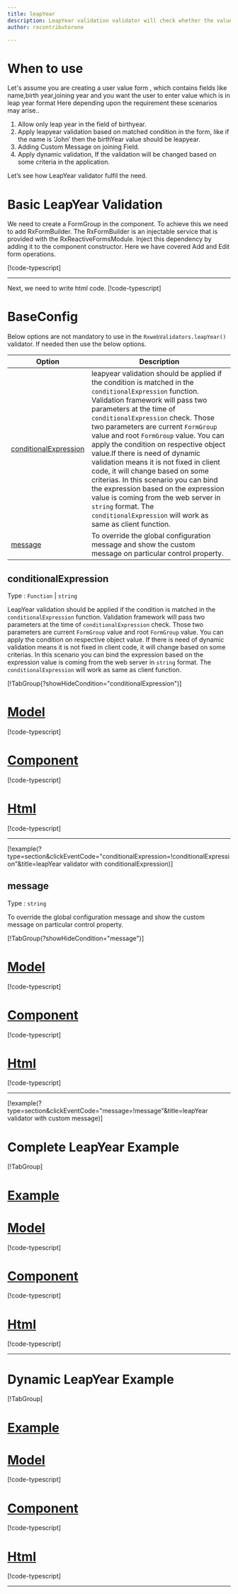 ```yaml
---
title: leapYear
description: LeapYear validation validator will check whether the value entered is a leap year or not, if user tries to enter value which is not a leap year the property will be invalid.
author: rxcontributorone

---
```

# When to use
Let's assume you are creating a user value form , which contains fields like name,birth year,joining year and you want the user to enter value which is in leap year format Here depending upon the requirement these scenarios may arise..
1. Allow only leap year in the field of birthyear.
2. Apply leapyear validation based on matched condition in the form, like if the name  is ‘John’ then the birthYear value should be leapyear.
3. Adding Custom Message on joining Field.
4. Apply dynamic validation, If the validation will be changed based on some criteria in the application.

Let’s see how LeapYear validator fulfil the need.

# Basic LeapYear Validation
We need to create a FormGroup in the component. To achieve this we need to add RxFormBuilder. The RxFormBuilder is an injectable service that is provided with the RxReactiveFormsModule. Inject this dependency by adding it to the component constructor.
Here we have covered Add and Edit form operations. 

[!code-typescript[](\assets\examples\validators\leapYear\add\leapYear-add.component.ts)]
***

Next, we need to write html code.
[!code-typescript[](\assets\examples\validators\leapYear\add\leapYear-add.component.html)]

<app-leapYear-add-validator></app-leapYear-add-validator>

# BaseConfig
Below options are not mandatory to use in the `RxwebValidators.leapYear()` validator. If needed then use the below options.

|Option | Description |
|--- | ---- |
|[conditionalExpression](#conditionalexpressions) | leapyear validation should be applied if the condition is matched in the `conditionalExpression` function. Validation framework will pass two parameters at the time of `conditionalExpression` check. Those two parameters are current `FormGroup` value and root `FormGroup` value. You can apply the condition on respective object value.If there is need of dynamic validation means it is not fixed in client code, it will change based on some criterias. In this scenario you can bind the expression based on the expression value is coming from the web server in `string` format. The `conditionalExpression` will work as same as client function. |
|[message](#message) | To override the global configuration message and show the custom message on particular control property. |

## conditionalExpression 
Type :  `Function`  |  `string` 

LeapYear validation should be applied if the condition is matched in the `conditionalExpression` function. Validation framework will pass two parameters at the time of `conditionalExpression` check. Those two parameters are current `FormGroup` value and root `FormGroup` value. You can apply the condition on respective object value.
If there is need of dynamic validation means it is not fixed in client code, it will change based on some criterias. In this scenario you can bind the expression based on the expression value is coming from the web server in `string` format. The `conditionalExpression` will work as same as client function.

[!TabGroup(?showHideCondition="conditionalExpression")]
# [Model](#tab\conditionalExpressionmodel)
[!code-typescript[](\assets\examples\validators\leapYear\conditionalExpression\user.model.ts)]
# [Component](#tab\conditionalExpressionComponent)
[!code-typescript[](\assets\examples\validators\leapYear\conditionalExpression\leapYear-conditional-expressions.component.ts)]
# [Html](#tab\conditionalExpressionHtml)
[!code-typescript[](\assets\examples\validators\leapYear\conditionalExpression\leapYear-conditional-expressions.component.html)]
***

[!example(?type=section&clickEventCode="conditionalExpression=!conditionalExpression"&title=leapYear validator with conditionalExpression)]
<app-leapYear-conditionalExpression-validator></app-leapYear-conditionalExpression-validator>

## message 
Type :  `string` 

To override the global configuration message and show the custom message on particular control property.

[!TabGroup(?showHideCondition="message")]
# [Model](#tab\messageModel)
[!code-typescript[](\assets\examples\validators\leapYear\message\user.model.ts)]
# [Component](#tab\messageComponent)
[!code-typescript[](\assets\examples\validators\leapYear\message\leapYear-message.component.ts)]
# [Html](#tab\messageHtml)
[!code-typescript[](\assets\examples\validators\leapYear\message\leapYear-message.component.html)]
***

[!example(?type=section&clickEventCode="message=!message"&title=leapYear validator with custom message)]
<app-leapYear-message-validator></app-leapYear-message-validator>

# Complete LeapYear Example
[!TabGroup]
# [Example](#tab\completeexample)
<app-leapYear-complete-validator></app-leapYear-complete-validator>
# [Model](#tab\completemodel)
[!code-typescript[](\assets\examples\validators\leapYear\complete\user.model.ts)]
# [Component](#tab\completecomponent)
[!code-typescript[](\assets\examples\validators\leapYear\complete\leapYear-complete.component.ts)]
# [Html](#tab\completehtml)
[!code-typescript[](\assets\examples\validators\leapYear\complete\leapYear-complete.component.html)]
***

# Dynamic LeapYear Example
[!TabGroup]
# [Example](#tab\dynamicexample)
<app-leapYear-dynamic-validator></app-leapYear-dynamic-validator>
# [Model](#tab\dynamicmodel)
[!code-typescript[](\assets\examples\validators\leapYear\dynamic\user.model.ts)]
# [Component](#tab\dynamiccomponent)
[!code-typescript[](\assets\examples\validators\leapYear\dynamic\leapYear-dynamic.component.ts)]
# [Html](#tab\dynamichtml)
[!code-typescript[](\assets\examples\validators\leapYear\dynamic\leapYear-dynamic.component.html)]
***